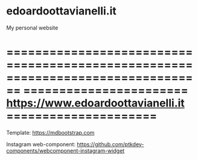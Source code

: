 # edoardoottavianelli.it
My personal website

================================================================================
======================= https://www.edoardoottavianelli.it =====================
================================================================================

Template: https://mdbootstrap.com

Instagram web-component: https://github.com/ptkdev-components/webcomponent-instagram-widget
